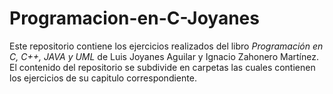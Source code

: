 # Programacion-en-C-Joyanes
Este repositorio contiene los ejercicios realizados del libro _Programación en C, C++, JAVA y UML_ de Luis Joyanes Aguilar y Ignacio Zahonero Martínez. El contenido del repositorio se subdivide en carpetas las cuales contienen los ejercicios de su capitulo correspondiente. 
